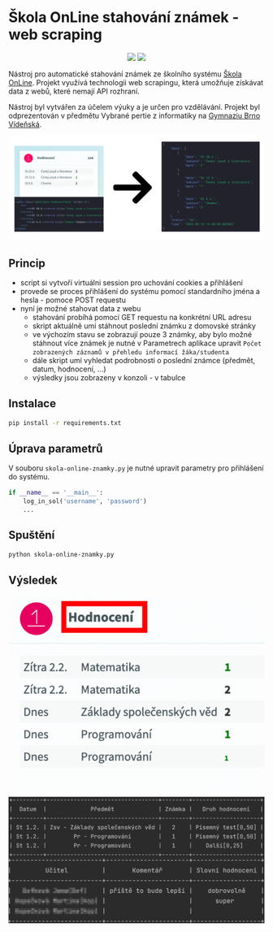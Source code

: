 # Škola OnLine stahování známek - web scraping

<p align="center">
<a href="https://hits.seeyoufarm.com"><img src="https://hits.seeyoufarm.com/api/count/incr/badge.svg?url=https%3A%2F%2Fgithub.com%2FJakubAndrysek%2Fskola-online-stahovani-znamek&count_bg=%2379C83D&title_bg=%23555555&icon=&icon_color=%23E7E7E7&title=hits&edge_flat=true"/></a>
<img src="https://img.shields.io/github/license/JakubAndrysek/skola-online-stahovani-znamek?style=flat-square">
</p>


Nástroj pro automatické stahování známek ze školního systému [Škola OnLine](https://www.skolonline.cz/).
Projekt využívá technologii web scrapingu, která umožňuje získávat data z webů, které nemají API rozhraní.

Nástroj byl vytvářen za účelem výuky a je určen pro vzdělávání.
Projekt byl odprezentován v předmětu Vybrané pertie z informatiky na [Gymnaziu Brno Vídeňská](https://www.gvid.cz/).

![](media/sol.png)

## Princip
- script si vytvoří virtuálni session pro uchování cookies a přihlášení
- provede se proces přihlášení do systému pomocí standardního jména a hesla - pomoce POST requestu
- nyní je možné stahovat data z webu
  - stahování probíhá pomocí GET requestu na konkrétní URL adresu
  - skript aktuálně umí stáhnout poslední známku z domovské stránky
  - ve výchozím stavu se zobrazují pouze 3 známky, aby bylo možné stáhnout více známek je nutné v Parametrech aplikace upravit `Počet zobrazených záznamů v přehledu informací žáka/studenta`
  - dále skript umí vyhledat podrobnosti o poslední známce (předmět, datum, hodnocení, ...)
  - výsledky jsou zobrazeny v konzoli - v tabulce


## Instalace

```bash
pip install -r requirements.txt
```

## Úprava parametrů
V souboru `skola-online-znamky.py` je nutné upravit parametry pro přihlášení do systému.

```py
if __name__ == '__main__':
    log_in_sol('username', 'password')
	...
```

## Spuštění

```bash
python skola-online-znamky.py
```

## Výsledek
![](media/marks.png)
![](media/sol-result.png)